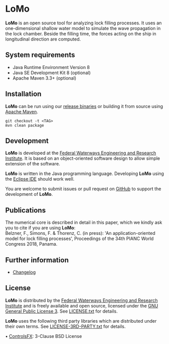 # LoMo

**LoMo** is an open source tool for analyzing lock filling processes. It uses an 
one-dimensional shallow water model to simulate the wave propagation in the lock
chamber. Beside the filling time, the forces acting on the ship in longitudinal
direction are computed. 


## System requirements

* Java Runtime Environment Version 8 
* Java SE Development Kit 8 (optional)
* Apache Maven 3.3+ (optional)


## Installation

**LoMo** can be run using our [release binaries](https://github.com/baw-de/lomo/releases) or building it from source 
using [Apache Maven](https://maven.apache.org/).

```
git checkout -t <TAG>
mvn clean package
```


## Development

**LoMo** is developed at the [Federal Waterways Engineering and Research Institute](http://www.baw.de/).
It is based on an object-oriented software design to allow simple extension of 
the software. 

**LoMo** is written in the Java programming language. Developing **LoMo** using 
the [Eclipse IDE](http://www.eclipse.org/) should work well.

You are welcome to submit issues or pull request on [GitHub](https://github.com/baw-de/lomo/) 
to support the development of **LoMo**.


## Publications

The numerical core is described in detail in this paper, which we kindly ask you to cite if you are using **LoMo**:  
Belzner, F., Simons, F. & Thorenz, C. (in press): 'An application-oriented model for lock filling processes',
Proceedings of the 34th PIANC World Congress 2018, Panama.


## Further information

* [Changelog](CHANGELOG.md)


## License 

**LoMo** is distributed by the [Federal Waterways Engineering and Research Institute](http://www.baw.de/) 
and is freely available and open source, licensed under the 
[GNU General Public License 3](https://www.gnu.org/licenses/gpl.html). 
See [LICENSE.txt](LICENSE.txt) for details.

**LoMo** uses the following third party libraries which are distributed under 
their own terms. See [LICENSE-3RD-PARTY.txt](LICENSE-3RD-PARTY.txt) for details.

• [ControlsFX](http://fxexperience.com/controlsfx): 3-Clause BSD License


